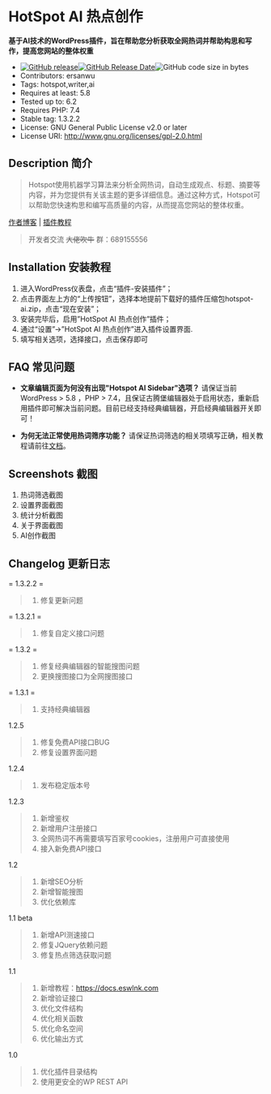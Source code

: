 # HotSpot AI 热点创作
**基于AI技术的WordPress插件，旨在帮助您分析获取全网热词并帮助构思和写作，提高您网站的整体权重**

- [![GitHub release](https://img.shields.io/github/v/release/Eswink/HotSpot-AI.svg?style=for-the-badge&logo=appveyor)](https://github.com/Eswink/HotSpot-AI/releases/latest)[![GitHub Release Date](https://img.shields.io/github/release-date/Eswink/HotSpot-AI?style=for-the-badge&logo=appveyor)](https://github.com/Eswink/HotSpot-AI/releases)![GitHub code size in bytes](https://img.shields.io/github/languages/code-size/Eswink/HotSpot-AI?style=for-the-badge&logo=appveyor)
- Contributors: ersanwu
- Tags: hotspot,writer,ai
- Requires at least: 5.8
- Tested up to: 6.2
- Requires PHP: 7.4
- Stable tag: 1.3.2.2
- License: GNU General Public License v2.0 or later
- License URI: http://www.gnu.org/licenses/gpl-2.0.html


## Description 简介 ##

> Hotspot使用机器学习算法来分析全网热词，自动生成观点、标题、摘要等内容，并为您提供有关该主题的更多详细信息。通过这种方式，Hotspot可以帮助您快速构思和编写高质量的内容，从而提高您网站的整体权重。

[作者博客](https://blog.eswlnk.com "作者博客") | [插件教程](https://docs.eswlnk.com "插件教程")

> 开发者交流 ~~大佬吹牛~~ 群：689155556

## Installation 安装教程

1. 进入WordPress仪表盘，点击“插件-安装插件”；
2. 点击界面左上方的“上传按钮”，选择本地提前下载好的插件压缩包hotspot-ai.zip，点击“现在安装”；
3. 安装完毕后，启用”HotSpot AI 热点创作”插件；
4. 通过“设置”->”HotSpot AI 热点创作”进入插件设置界面.
5. 填写相关选项，选择接口，点击保存即可


## FAQ 常见问题

- **文章编辑页面为何没有出现"Hotspot AI Sidebar"选项？**
请保证当前WordPress > 5.8 ，PHP > 7.4，且保证古腾堡编辑器处于启用状态，重新启用插件即可解决当前问题。目前已经支持经典编辑器，开启经典编辑器开关即可！

- **为何无法正常使用热词筛序功能？**
请保证热词筛选的相关项填写正确，相关教程请前往<a href="https://docs.eswlnk.com" rel="friend" title="Eswlnk docs">文档</a>。

## Screenshots 截图
1. 热词筛选截图
2. 设置界面截图
3. 统计分析截图
4. 关于界面截图
5. AI创作截图

## Changelog 更新日志

= 1.3.2.2 =

> 1. 修复更新问题


= 1.3.2.1 =

> 1. 修复自定义接口问题

= 1.3.2 =

> 1. 修复经典编辑器的智能搜图问题
> 2. 更换搜图接口为全网搜图接口


= 1.3.1 =

> 1. 支持经典编辑器

1.2.5
> 1. 修复免费API接口BUG
> 2. 修复设置界面问题

1.2.4

> 1. 发布稳定版本号

1.2.3

> 1. 新增鉴权
> 2. 新增用户注册接口
> 3. 全网热词不再需要填写百家号cookies，注册用户可直接使用
> 4. 接入新免费API接口

1.2

> 1. 新增SEO分析
> 2. 新增智能搜图
> 3. 优化依赖库



1.1 beta

> 1. 新增API测速接口
> 2. 修复JQuery依赖问题
> 3. 修复热点筛选获取问题

1.1

> 1. 新增教程：https://docs.eswlnk.com
> 2. 新增验证接口
> 3. 优化文件结构
> 4. 优化相关函数
> 5. 优化命名空间
> 6. 优化输出方式 

1.0

> 1. 优化插件目录结构
> 2. 使用更安全的WP REST API

